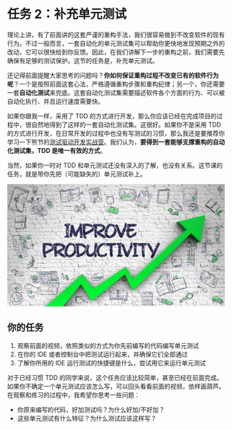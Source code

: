 # 任务 2：补充单元测试

理论上讲，有了前面讲的这套严谨的重构手法，我们很容易做到不改变软件的现有行为。不过一般而言，一套自动化的单元测试集可以帮助你更快地发现预期之外的改动，它可以很快给到你反馈。因此，在我们讲解下一步的重构之前，我们需要先确保有足够的测试保护。这节的任务是，补充单元测试。

还记得前面提醒大家思考的问题吗？**你如何保证重构过程不改变已有的软件行为呢**？一个是按照前面这套心法，严格遵循重构步骤和重构纪律；另一个，你还需要一套**自动化测试**来兜底。这套自动化测试集需要描述软件各个方面的行为、可以被自动化执行、并且运行速度需要快。

如果你跟我一样，采用了 TDD 的方式进行开发，那么你应该已经在完成项目的过程中，很自然地得到了这样的一套自动化测试集。这很好。如果你不是采用 TDD 的方式进行开发，在日常开发的过程中也没有写测试的习惯，那么我还是要推荐你学习一下熊节的[测试驱动开发实战营](https://plus.jiker.com/ying/8)。我们认为，**要得到一套能够支撑重构的自动化测试集，TDD 是唯一有效的方式**。

当然，如果你一时对 TDD 和单元测试还没有深入的了解，也没有关系。这节课的任务，就是带你先把（可能缺失的）单元测试补上。

![](./images/separator-testing.jpg)

## 你的任务

1. 观察前面的视频，依照类似的方式为你先前编写的代码编写单元测试
2. 在你的 IDE 或者控制台中把测试运行起来，并确保它们全部通过
3. 了解你所用的 IDE 运行测试的快捷键是什么，尝试用它来运行单元测试

对于已经习惯 TDD 的同学来说，这个任务应该比较简单，甚至已经在前面完成。如果你不确定一个单元测试应该怎么写，可以回头看看前面的视频，依样画葫芦。在观察和练习的过程中，我希望你思考一些问题：

- 你原来编写的代码，好加测试吗？为什么好加/不好加？
- 这些单元测试有什么特征？为什么测试应该这样写？
